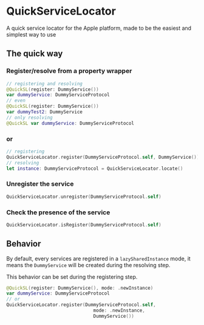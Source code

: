 # QuickServiceLocator

A quick service locator for the Apple platform, made to be the easiest and simplest way to use

## The quick way

### Register/resolve from a property wrapper

```swift
// registering and resolving
@QuickSL(register: DummyService())
var dummyService: DummyServiceProtocol
// even
@QuickSL(register: DummyService())
var dummyTest2: DummyService
// only resolving
@QuickSL var dummyService: DummyServiceProtocol
```

### or

```swift
// registering
QuickServiceLocator.register(DummyServiceProtocol.self, DummyService())
// resolving
let instance: DummyServiceProtocol = QuickServiceLocator.locate()
```

### Unregister the service

```swift
QuickServiceLocator.unregister(DummyServiceProtocol.self)
```

### Check the presence of the service

```swift
QuickServiceLocator.isRegister(DummyServiceProtocol.self)
```

## Behavior

By default, every services are registered in a `lazySharedInstance` mode, it means the `DummyService` will be created during the resolving step.

This behavior can be set during the registering step.

```swift
@QuickSL(register: DummyService(), mode: .newInstance)
var dummyService: DummyServiceProtocol
// or
QuickServiceLocator.register(DummyServiceProtocol.self,
                                mode: .newInstance,
                                DummyService())
```




